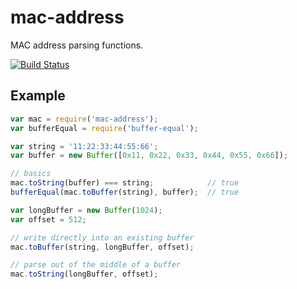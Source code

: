 # mac-address

MAC address parsing functions.

[![Build Status](https://travis-ci.org/wanderview/node-mac-address.png)](https://travis-ci.org/wanderview/node-mac-address)

## Example

```javascript
var mac = require('mac-address');
var bufferEqual = require('buffer-equal');

var string = '11:22:33:44:55:66';
var buffer = new Buffer([0x11, 0x22, 0x33, 0x44, 0x55, 0x66]);

// basics
mac.toString(buffer) === string;            // true
bufferEqual(mac.toBuffer(string), buffer);  // true

var longBuffer = new Buffer(1024);
var offset = 512;

// write directly into an existing buffer
mac.toBuffer(string, longBuffer, offset);

// parse out of the middle of a buffer
mac.toString(longBuffer, offset);
```
